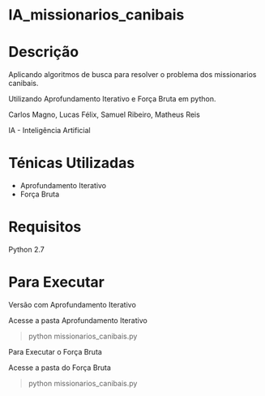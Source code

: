 # IA_missionarios_canibais
# Descrição
Aplicando algoritmos de busca para resolver o problema dos missionarios canibais.



Utilizando Aprofundamento Iterativo e Força Bruta em python.

Carlos Magno, Lucas Félix, Samuel Ribeiro, Matheus Reis

IA - Inteligência Artificial

# Ténicas Utilizadas
- Aprofundamento Iterativo
- Força Bruta

# Requisitos
Python 2.7

# Para Executar

Versão com Aprofundamento Iterativo

Acesse a pasta Aprofundamento Iterativo

>python missionarios_canibais.py

Para Executar o Força Bruta

Acesse a pasta do Força Bruta
>python missionarios_canibais.py
